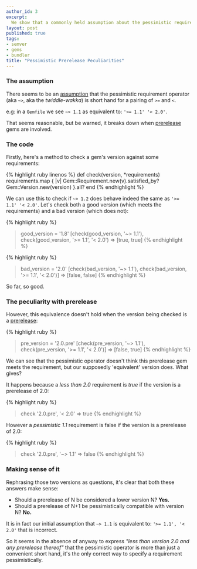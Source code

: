 ```yaml
---
author_id: 3
excerpt:
  We show that a commonly held assumption about the pessimistic requirement operator isn't necessarily always true, specifically when dealing with prerelease gem versions
layout: post
published: true
tags:
- semver
- gems
- bundler
title: "Pessimistic Prerelease Peculiarities"
---
```



### The assumption

There seems to be an [assumption][] that the pessimistic requirement operator (aka `~>`, aka the *twiddle-wakka*) is short hand for a pairing of `>=` and `<`.

e.g: in a `Gemfile` we see `~> 1.1` as equivalent to: `'>= 1.1' '< 2.0'`.

That seems reasonable, but be warned, it breaks down when [prerelease][] gems are involved.


### The code

Firstly, here's a method to check a gem's version against some requirements:

{% highlight ruby linenos %}
def check(version, *requirements)
  requirements.map { |v| Gem::Requirement.new(v).satisfied_by? Gem::Version.new(version) }.all?
end
{% endhighlight %}

We can use this to check if `~> 1.2` does behave indeed the same as `'>= 1.1' '< 2.0'`. Let's check both a good version (which meets the requirements) and a bad version (which does not):

{% highlight ruby %}
> good_version = '1.8'
> [check(good_version, '~> 1.1'), check(good_version, '>= 1.1', '< 2.0')
 => [true, true]
{% endhighlight %}

{% highlight ruby %}
> bad_version = '2.0'
> [check(bad_version, '~> 1.1'), check(bad_version, '>= 1.1', '< 2.0')]
 => [false, false]
{% endhighlight %}

So far, so good.


### The peculiarity with prerelease

However, this equivalence doesn't hold when the version being checked is a [prerelease][]:

{% highlight ruby %}
> pre_version = '2.0.pre'
> [check(pre_version, '~> 1.1'), check(pre_version, '>= 1.1', '< 2.0')]
 => [false, true]
{% endhighlight %}

We can see that the pessimistic operator doesn't think this prerelease gem meets the requirement, but our supposedly 'equivalent' version does. What gives?


It happens because a *less than 2.0* requirement is *true* if the version is a prerelease of 2.0:

{% highlight ruby %}
> check '2.0.pre', '< 2.0'
 => true
{% endhighlight %}

However a *pessimistic 1.1* requirement is false if the version is a prerelease of 2.0:

{% highlight ruby %}
> check '2.0.pre', '~> 1.1'
 => false
{% endhighlight %}

### Making sense of it

Rephrasing those two versions as questions, it's clear that both these answers make sense:

* Should a prerelease of N be considered a lower version N? **Yes.**
* Should a prerelease of N+1 be pessimistically compatible with version N? **No.**

It is in fact our initial assumption that `~> 1.1` is equivalent to: `'>= 1.1', '< 2.0'` that is incorrect.

So it seems in the absence of anyway to express *"less than version 2.0 and any prerelease thereof"* that the pessimistic operator is more than just a convenient short hand, it's the only correct way to specify a requirement pessimistically.


[assumption]: https://robots.thoughtbot.com/rubys-pessimistic-operator
[prerelease]: https://guides.rubygems.org/patterns/#prerelease-gems
